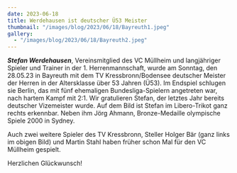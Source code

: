 ```yaml
---
date: 2023-06-18
title: Werdehausen ist deutscher Ü53 Meister
thumbnail: "/images/blog/2023/06/18/Bayreuth1.jpeg"
gallery:
  - "/images/blog/2023/06/18/Bayreuth2.jpeg"
---
```


_**Stefan Werdehausen**_, Vereinsmitglied des VC Müllheim und langjähriger Spieler und Trainer in der 1. Herrenmannschaft, wurde am Sonntag, den 28.05.23 in Bayreuth mit dem TV Kressbronn/Bodensee deutscher Meister der Herren in der Altersklasse über 53 Jahren (Ü53). Im Endspiel schlugen sie Berlin, das mit fünf ehemaligen Bundesliga-Spielern angetreten war, nach hartem Kampf mit 2:1. Wir gratulieren Stefan, der letztes Jahr bereits deutscher Vizemeister wurde. Auf dem Bild ist Stefan im Libero-Trikot ganz rechts erkennbar. Neben ihm Jörg Ahmann, Bronze-Medaille olympische Spiele 2000 in Sydney.

Auch zwei weitere Spieler des TV Kressbronn, Steller Holger Bär (ganz links im obigen Bild) und Martin Stahl haben früher schon Mal für den VC Müllheim gespielt.

Herzlichen Glückwunsch!
